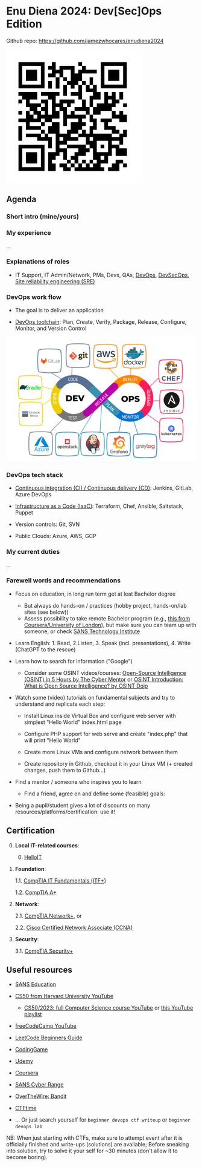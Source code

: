 # Enu Diena 2024: Dev[Sec]Ops Edition

Github repo: https://github.com/jamezwhocares/enudiena2024

![Github repo QR code](qr_for_github_repo.png)


## Agenda

### Short intro (mine/yours)

### My experience

...

### Explanations of roles

- IT Support, IT Admin/Network, PMs, Devs, QAs, [DevOps](https://en.wikipedia.org/wiki/DevOps), [DevSecOps](https://www.techtarget.com/searchitoperations/definition/DevSecOps), [Site reliability engineering (SRE)](https://en.wikipedia.org/wiki/Site_reliability_engineering)

### DevOps work flow

- The goal is to deliver an application

- [DevOps toolchain](https://en.wikipedia.org/wiki/DevOps_toolchain): Plan, Create, Verify, Package, Release, Configure, Monitor, and Version Control

![DevOps model](devops_model.png)

### DevOps tech stack

- [Continuous integration (CI) / Continuous delivery (CD)](https://en.wikipedia.org/wiki/CI/CD): Jenkins, GitLab, Azure DevOps

- [Infrastructure as a Code (IaaC)](https://en.wikipedia.org/wiki/Infrastructure_as_code): Terraform, Chef, Ansible, Saltstack, Puppet

- Version controls: Git, SVN

- Public Clouds: Azure, AWS, GCP

### My current duties

...

### Farewell words and recommendations

- Focus on education, in long run term get at leat Bachelor degree
    - But always do hands-on / practices (hobby project, hands-on/lab sites (see below))
    - Assess possibility to take remote Bachelor program (e.g., [this from Coursera/University of London](https://www.coursera.org/degrees/bachelor-of-science-computer-science-london)), but make sure you can team up with someone, or check [SANS Technology Institute](https://www.sans.edu/)

- Learn English: 1. Read, 2.Listen, 3. Speak (incl. presentations), 4. Write (ChatGPT to the rescue)

- Learn how to search for information ("Google")

    - Consider some OSINT videos/courses: [Open-Source Intelligence (OSINT) in 5 Hours by The Cyber Mentor](https://www.youtube.com/watch?v=qwA6MmbeGNo) or [OSINT Introduction: What is Open Source Intelligence? by OSINT Dojo](https://www.youtube.com/watch?v=Sa5LbKqCmFI)

- Watch some (video) tutorials on fundamental subjects and try to understand and replicate each step:

    - Install Linux inside Virtual Box and configure web server with simplest "Hello World" index.html page

    - Configure PHP support for web serve and create "index.php" that will print "Hello World"

    - Create more Linux VMs and configure network between them

    - Create repository in Github, checkout it in your Linux VM (+ created changes, push them to Github...)

- Find a mentor / someone who inspires you to learn
    - Find a friend, agree on and define some (feasible) goals:

- Being a pupil/student gives a lot of discounts on many resources/platforms/certification: use it!


## Certification

0. **Local IT-related courses**:

    0. [HelloIT](https://helloit.lv/)

1. **Foundation**:

    1.1. [CompTIA IT Fundamentals (ITF+)](https://www.comptia.org/certifications/it-fundamentals)

    1.2. [CompTIA A+](https://www.comptia.org/certifications/a)

2. **Network**:

    2.1. [CompTIA Network+](https://www.comptia.org/certifications/network), or

    2.2. [Cisco Certified Network Associate (CCNA)](https://www.cisco.com/site/us/en/learn/training-certifications/certifications/enterprise/ccna/index.html)

3. **Security**:

    3.1. [CompTIA Security+](https://www.comptia.org/certifications/security)


## Useful resources

- [SANS Education](https://www.sans.org/partnerships/education/)

- [CS50 from Harvard University YouTube](https://www.youtube.com/cs50)

    - [CS50/2023: full Computer Science course YouTube](https://www.youtube.com/watch?v=LfaMVlDaQ24) or [this YouTube playlist](https://www.youtube.com/watch?v=IDDmrzzB14M&list=PLhQjrBD2T380F_inVRXMIHCqLaNUd7bN4)

- [freeCodeCamp YouTube](https://www.youtube.com/@freecodecamp)

- [LeetCode Beginners Guide](https://leetcode.com/explore/learn/card/the-leetcode-beginners-guide/)

- [CodingGame](https://www.codingame.com/start/)

- [Udemy](https://www.udemy.com/)

- [Coursera](https://www.coursera.org/)

- [SANS Cyber Range](https://www.sans.org/cyber-ranges/)

- [OverTheWire: Bandit](https://overthewire.org/wargames/bandit/)

- [CTFtime](https://ctftime.org/)

- ... Or just search yourself for `beginner devops ctf writeup` or `beginner devops lab`

NB: When just starting with CTFs, make sure to attempt event after it is officially finished and write-ups (solutions) are available; Before sneaking into solution, try to solve it your self for ~30 minutes (don't allow it to become boring).
